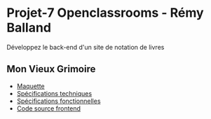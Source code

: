 # Projet-7 Openclassrooms - Rémy Balland
Développez le back-end d'un site de notation de livres

## Mon Vieux Grimoire
- [Maquette](https://www.figma.com/file/Snidyc45xi6qchoOPabMA9/Maquette-Mon-Vieux-Grimoir?node-id=0-1&t=vpKoOBGXDpgSpc4A-0)
- [Spécifications techniques](https://course.oc-static.com/projects/D%C3%A9veloppeur+Web/DW_P7+Back-end/DW+P7+Back-end+-+Specifications+API.pdf)
- [Spécifications fonctionnelles](https://course.oc-static.com/projects/D%C3%A9veloppeur+Web/DW_P7+Back-end/DW+P7+Back-end+-+Specifications+fonctionnelles.pdf)
- [Code source frontend](https://github.com/OpenClassrooms-Student-Center/P7-Dev-Web-livres)
